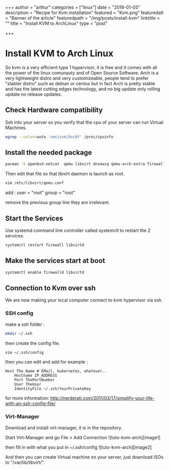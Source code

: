 +++
author = "arthur"
categories = ["linux"]
date = "2018-01-05"
description = "Recipe for Kvm installation"
featured = "Kvm.png"
featuredalt = "Banner of the article"
featuredpath = "/img/posts/install-kvm"
linktitle = ""
title = "Install KVM to ArchLinux"
type = "post"

+++
# Install KVM to Arch Linux

So kvm is a very efficient type 1 hypervisor, it is free and it comes with all the power of the linux comunauty and of Open Source Software.
Arch is a very lightweight distro and very customizeable, people tend to prefer "stabler distro" such as debian or centos but in fact Arch 
is pretty stable and has the latest cutting edges technology, and no big update only rolling update no release updates.

## Check Hardware compatibility

Ssh into your server so you verify that the cpu of your server can run Virtual Machines.

```bash
egrep --color=auto 'vmx|svm|0xc0f' /proc/cpuinfo
```


## Install the needed package

```bash
pacman -S openbsd-netcat  qemu libvirt dnsmasq qemu-arch-extra firewalld qemu-block-iscsi qemu-block-rbd qemu-block-gluster qemu-guest-agent
```

Then edit that file so that libvirt daemon is launch as root.
```bash
vim /etc/libvirt/qemu.conf
```
add :
user = "root"
group = "root"

remove the previous group line they are irrelevant.


## Start the Services

Use systemd command line controller called systemctl to restart the 2 services.

```bash
systemctl restart firewall libvirtd
```

## Make the services start at boot
```bash
systemctl enable firewalld libvirtd
```

## Connection to Kvm over ssh

We are now making your local computer connect to kvm hypervisor via ssh.

### SSH config

make a ssh folder :

```bash
mkdir ~/.ssh
```
then create the config file.
```bash
vim ~/.ssh/config
```

then you can edit and add for example :
```
Host The_Name # EMail, kubernetes, whatever..
    Hostname IP_ADDRESS
    Port ThePortNumber
    User TheUser
    IdentityFile ~/.ssh/YourPrivateKey
```
for more information: http://nerderati.com/2011/03/17/simplify-your-life-with-an-ssh-config-file/

### Virt-Manager

Download and install virt-manager, it is in the repository.


Start Virt-Manager and go File > Add Connection
![tuto-kvm-arch][image1]

then fill in with what you put in ~/.ssh/config
![tuto-kvm-arch][image2]

And then you can create Virtual machine on your server, just download ISOs to "/var/lib/libvirt/".



